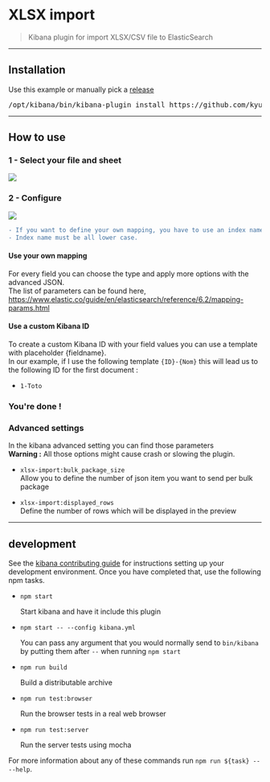 # XLSX import

> Kibana plugin for import XLSX/CSV file to ElasticSearch

---
## Installation
Use this example or manually pick a [release](https://github.com/kyushy/kibana-xlsx-import/releases)  
<pre>
/opt/kibana/bin/kibana-plugin install https://github.com/kyushy/kibana-xlsx-import/releases/download/6.2.3/xlsx-import-6.2.3-react-lastest.zip
</pre>

---
## How to use

### 1 - Select your file and sheet
![](https://raw.githubusercontent.com/kyushy/kibana-xlsx-import/master/assets/step1.png)

### 2 - Configure  
![](https://raw.githubusercontent.com/kyushy/kibana-xlsx-import/master/assets/step2.png)  
```diff
- If you want to define your own mapping, you have to use an index name which doesn't already exist.
- Index name must be all lower case.
```  
#### Use your own mapping  
For every field you can choose the type and apply more options with the advanced JSON.  
The list of parameters can be found here, https://www.elastic.co/guide/en/elasticsearch/reference/6.2/mapping-params.html

#### Use a custom Kibana ID 
To create a custom Kibana ID with your field values you can use a template with placeholder {fieldname}.  
In our example, if I use the following template `{ID}-{Nom}` this will lead us to the following ID for the first document :
  - `1-Toto` 

### You're done !  
  
  
### Advanced settings  

In the kibana advanced setting you can find those parameters  
__Warning :__ All those options might cause crash or slowing the plugin.  

  - `xlsx-import:bulk_package_size`  
  Allow you to define the number of json item you want to send per bulk package  
  
  - `xlsx-import:displayed_rows`  
  Define the number of rows which will be displayed in the preview
  
  
---
## development

See the [kibana contributing guide](https://github.com/elastic/kibana/blob/master/CONTRIBUTING.md) for instructions setting up your development environment. Once you have completed that, use the following npm tasks.

  - `npm start`

    Start kibana and have it include this plugin

  - `npm start -- --config kibana.yml`

    You can pass any argument that you would normally send to `bin/kibana` by putting them after `--` when running `npm start`

  - `npm run build`

    Build a distributable archive

  - `npm run test:browser`

    Run the browser tests in a real web browser

  - `npm run test:server`

    Run the server tests using mocha

For more information about any of these commands run `npm run ${task} -- --help`.
